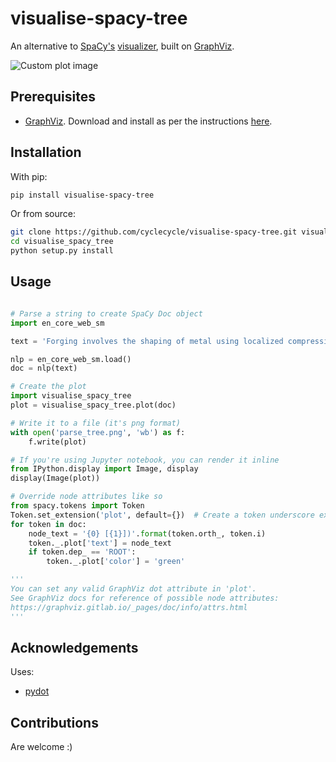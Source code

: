 # visualise-spacy-tree

An alternative to [SpaCy's](https://spacy.io) [visualizer](https://spacy.io/usage/visualizers#dep), built on [GraphViz](https://graphviz.gitlab.io/). 

![Custom plot image](https://github.com/cyclecycle/visualise-spacy-tree/blob/master/example_plots/custom_plot.png)

## Prerequisites

- [GraphViz](https://graphviz.gitlab.io/). Download and install as per the instructions [here](https://graphviz.gitlab.io/download/).

## Installation

With pip:

```bash
pip install visualise-spacy-tree
```

Or from source:

```bash
git clone https://github.com/cyclecycle/visualise-spacy-tree.git visualise_spacy_tree
cd visualise_spacy_tree
python setup.py install
```

## Usage

```python

# Parse a string to create SpaCy Doc object
import en_core_web_sm

text = 'Forging involves the shaping of metal using localized compressive forces.'

nlp = en_core_web_sm.load()
doc = nlp(text)

# Create the plot
import visualise_spacy_tree
plot = visualise_spacy_tree.plot(doc)

# Write it to a file (it's png format)
with open('parse_tree.png', 'wb') as f:
    f.write(plot)

# If you're using Jupyter notebook, you can render it inline
from IPython.display import Image, display
display(Image(plot))

# Override node attributes like so
from spacy.tokens import Token
Token.set_extension('plot', default={})  # Create a token underscore extension
for token in doc:
    node_text = '{0} [{1}])'.format(token.orth_, token.i)
    token._.plot['text'] = node_text
    if token.dep_ == 'ROOT':
        token._.plot['color'] = 'green'

'''
You can set any valid GraphViz dot attribute in 'plot'.
See GraphViz docs for reference of possible node attributes:
https://graphviz.gitlab.io/_pages/doc/info/attrs.html
'''

```

## Acknowledgements

Uses:

- [pydot](https://github.com/pydot/pydot)

## Contributions

Are welcome :)